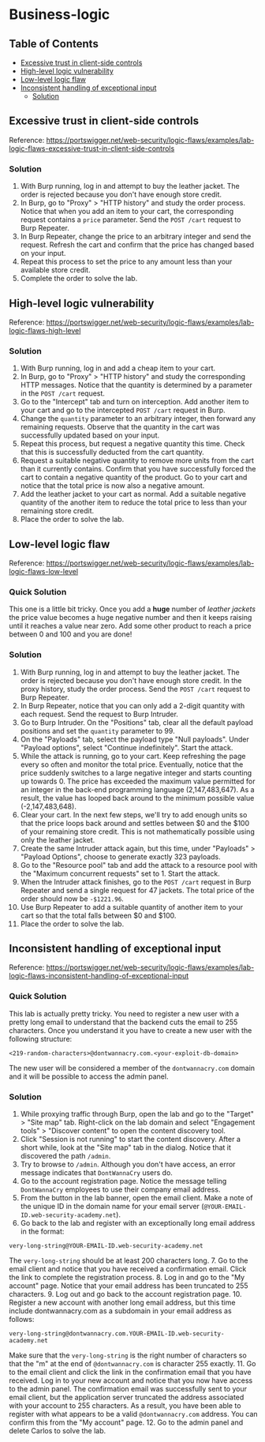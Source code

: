 <!-- omit in toc -->
# Business-logic

<!-- omit in toc -->
## Table of Contents

- [Excessive trust in client-side controls](#excessive-trust-in-client-side-controls)
- [High-level logic vulnerability](#high-level-logic-vulnerability)
- [Low-level logic flaw](#low-level-logic-flaw)
- [Inconsistent handling of exceptional input](#inconsistent-handling-of-exceptional-input)
  - [Solution](#solution)

## Excessive trust in client-side controls
Reference: https://portswigger.net/web-security/logic-flaws/examples/lab-logic-flaws-excessive-trust-in-client-side-controls

<!-- omit in toc -->
### Solution
1. With Burp running, log in and attempt to buy the leather jacket. The order is rejected because you don't have enough store credit.
2. In Burp, go to "Proxy" > "HTTP history" and study the order process. Notice that when you add an item to your cart, the corresponding request contains a ``price`` parameter. Send the ``POST /cart`` request to Burp Repeater.
3. In Burp Repeater, change the price to an arbitrary integer and send the request. Refresh the cart and confirm that the price has changed based on your input.
4. Repeat this process to set the price to any amount less than your available store credit.
5. Complete the order to solve the lab.

## High-level logic vulnerability
Reference: https://portswigger.net/web-security/logic-flaws/examples/lab-logic-flaws-high-level

<!-- omit in toc -->
### Solution
1. With Burp running, log in and add a cheap item to your cart.
2. In Burp, go to "Proxy" > "HTTP history" and study the corresponding HTTP messages. Notice that the quantity is determined by a parameter in the ``POST /cart`` request.
3. Go to the "Intercept" tab and turn on interception. Add another item to your cart and go to the intercepted ``POST /cart`` request in Burp.
4. Change the ``quantity`` parameter to an arbitrary integer, then forward any remaining requests. Observe that the quantity in the cart was successfully updated based on your input.
5. Repeat this process, but request a negative quantity this time. Check that this is successfully deducted from the cart quantity.
6. Request a suitable negative quantity to remove more units from the cart than it currently contains. Confirm that you have successfully forced the cart to contain a negative quantity of the product. Go to your cart and notice that the total price is now also a negative amount.
7. Add the leather jacket to your cart as normal. Add a suitable negative quantity of the another item to reduce the total price to less than your remaining store credit.
8. Place the order to solve the lab.

## Low-level logic flaw
Reference: https://portswigger.net/web-security/logic-flaws/examples/lab-logic-flaws-low-level

<!-- omit in toc -->
### Quick Solution
This one is a little bit tricky. Once you add a **huge** number of *leather jackets* the price value becomes a huge negative number and then it keeps raising until it reaches a value near zero. Add some other product to reach a price between 0 and 100 and you are done!

<!-- omit in toc -->
### Solution
1. With Burp running, log in and attempt to buy the leather jacket. The order is rejected because you don't have enough store credit. In the proxy history, study the order process. Send the ``POST /cart`` request to Burp Repeater.
2. In Burp Repeater, notice that you can only add a 2-digit quantity with each request. Send the request to Burp Intruder.
3. Go to Burp Intruder. On the "Positions" tab, clear all the default payload positions and set the ``quantity`` parameter to 99.
4. On the "Payloads" tab, select the payload type "Null payloads". Under "Payload options", select "Continue indefinitely". Start the attack.
5. While the attack is running, go to your cart. Keep refreshing the page every so often and monitor the total price. Eventually, notice that the price suddenly switches to a large negative integer and starts counting up towards 0. The price has exceeded the maximum value permitted for an integer in the back-end programming language (2,147,483,647). As a result, the value has looped back around to the minimum possible value (-2,147,483,648).
6. Clear your cart. In the next few steps, we'll try to add enough units so that the price loops back around and settles between $0 and the $100 of your remaining store credit. This is not mathematically possible using only the leather jacket.
7. Create the same Intruder attack again, but this time, under "Payloads" > "Payload Options", choose to generate exactly 323 payloads.
8. Go to the "Resource pool" tab and add the attack to a resource pool with the "Maximum concurrent requests" set to 1. Start the attack.
9. When the Intruder attack finishes, go to the ``POST /cart`` request in Burp Repeater and send a single request for 47 jackets. The total price of the order should now be ``-$1221.96``.
10. Use Burp Repeater to add a suitable quantity of another item to your cart so that the total falls between $0 and $100.
11. Place the order to solve the lab.

## Inconsistent handling of exceptional input
Reference: https://portswigger.net/web-security/logic-flaws/examples/lab-logic-flaws-inconsistent-handling-of-exceptional-input

<!-- omit in toc -->
### Quick Solution
This lab is actually pretty tricky. You need to register a new user with a pretty long email to understand that the backend cuts the email to 255 characters. Once you understand it you have to create a new user with the following structure:
```
<219-random-characters>@dontwannacry.com.<your-exploit-db-domain>
```
The new user will be considered a member of the ``dontwannacry.com`` domain and it will be possible to access the admin panel.

<!-- omit in to -->
### Solution
1. While proxying traffic through Burp, open the lab and go to the "Target" > "Site map" tab. Right-click on the lab domain and select "Engagement tools" > "Discover content" to open the content discovery tool.
2. Click "Session is not running" to start the content discovery. After a short while, look at the "Site map" tab in the dialog. Notice that it discovered the path ``/admin``.
3. Try to browse to ``/admin``. Although you don't have access, an error message indicates that ``DontWannaCry`` users do.
4. Go to the account registration page. Notice the message telling ``DontWannaCry`` employees to use their company email address.
5. From the button in the lab banner, open the email client. Make a note of the unique ID in the domain name for your email server (``@YOUR-EMAIL-ID.web-security-academy.net``).
6. Go back to the lab and register with an exceptionally long email address in the format:
```
very-long-string@YOUR-EMAIL-ID.web-security-academy.net
```
The ``very-long-string`` should be at least 200 characters long.
7. Go to the email client and notice that you have received a confirmation email. Click the link to complete the registration process.
8. Log in and go to the "My account" page. Notice that your email address has been truncated to 255 characters.
9. Log out and go back to the account registration page.
10. Register a new account with another long email address, but this time include dontwannacry.com as a subdomain in your email address as follows:
```
very-long-string@dontwannacry.com.YOUR-EMAIL-ID.web-security-academy.net
```
Make sure that the ``very-long-string`` is the right number of characters so that the "m" at the end of ``@dontwannacry.com`` is character 255 exactly.
11. Go to the email client and click the link in the confirmation email that you have received. Log in to your new account and notice that you now have access to the admin panel. The confirmation email was successfully sent to your email client, but the application server truncated the address associated with your account to 255 characters. As a result, you have been able to register with what appears to be a valid ``@dontwannacry.com`` address. You can confirm this from the "My account" page.
12. Go to the admin panel and delete Carlos to solve the lab.
